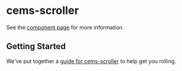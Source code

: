 cems-scroller
================

See the [component page](http://cem2ran.github.io/cems-scroller) for more information.

## Getting Started

We've put together a [guide for cems-scroller](http://www.polymer-project.org/docs/start/reusableelements.html) to help get you rolling.
